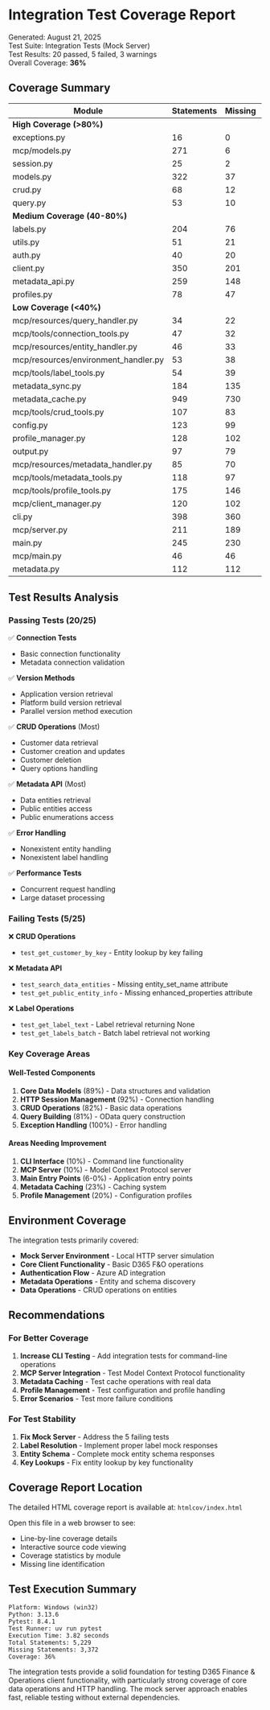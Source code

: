 # Integration Test Coverage Report

Generated: August 21, 2025  
Test Suite: Integration Tests (Mock Server)  
Test Results: 20 passed, 5 failed, 3 warnings  
Overall Coverage: **36%**

## Coverage Summary

| Module | Statements | Missing | Coverage |
|--------|------------|---------|----------|
| **High Coverage (>80%)** |
| exceptions.py | 16 | 0 | **100%** |
| mcp/models.py | 271 | 6 | **98%** |
| session.py | 25 | 2 | **92%** |
| models.py | 322 | 37 | **89%** |
| crud.py | 68 | 12 | **82%** |
| query.py | 53 | 10 | **81%** |
| **Medium Coverage (40-80%)** |
| labels.py | 204 | 76 | **63%** |
| utils.py | 51 | 21 | **59%** |
| auth.py | 40 | 20 | **50%** |
| client.py | 350 | 201 | **43%** |
| metadata_api.py | 259 | 148 | **43%** |
| profiles.py | 78 | 47 | **40%** |
| **Low Coverage (<40%)** |
| mcp/resources/query_handler.py | 34 | 22 | **35%** |
| mcp/tools/connection_tools.py | 47 | 32 | **32%** |
| mcp/resources/entity_handler.py | 46 | 33 | **28%** |
| mcp/resources/environment_handler.py | 53 | 38 | **28%** |
| mcp/tools/label_tools.py | 54 | 39 | **28%** |
| metadata_sync.py | 184 | 135 | **27%** |
| metadata_cache.py | 949 | 730 | **23%** |
| mcp/tools/crud_tools.py | 107 | 83 | **22%** |
| config.py | 123 | 99 | **20%** |
| profile_manager.py | 128 | 102 | **20%** |
| output.py | 97 | 79 | **19%** |
| mcp/resources/metadata_handler.py | 85 | 70 | **18%** |
| mcp/tools/metadata_tools.py | 118 | 97 | **18%** |
| mcp/tools/profile_tools.py | 175 | 146 | **17%** |
| mcp/client_manager.py | 120 | 102 | **15%** |
| cli.py | 398 | 360 | **10%** |
| mcp/server.py | 211 | 189 | **10%** |
| main.py | 245 | 230 | **6%** |
| mcp/main.py | 46 | 46 | **0%** |
| metadata.py | 112 | 112 | **0%** |

## Test Results Analysis

### Passing Tests (20/25)
✅ **Connection Tests**
- Basic connection functionality
- Metadata connection validation

✅ **Version Methods**
- Application version retrieval
- Platform build version retrieval  
- Parallel version method execution

✅ **CRUD Operations** (Most)
- Customer data retrieval
- Customer creation and updates
- Customer deletion
- Query options handling

✅ **Metadata API** (Most)
- Data entities retrieval
- Public entities access
- Public enumerations access

✅ **Error Handling**
- Nonexistent entity handling
- Nonexistent label handling

✅ **Performance Tests**
- Concurrent request handling
- Large dataset processing

### Failing Tests (5/25)
❌ **CRUD Operations**
- `test_get_customer_by_key` - Entity lookup by key failing

❌ **Metadata API**
- `test_search_data_entities` - Missing entity_set_name attribute
- `test_get_public_entity_info` - Missing enhanced_properties attribute

❌ **Label Operations**
- `test_get_label_text` - Label retrieval returning None
- `test_get_labels_batch` - Batch label retrieval not working

### Key Coverage Areas

#### Well-Tested Components
1. **Core Data Models** (89%) - Data structures and validation
2. **HTTP Session Management** (92%) - Connection handling
3. **CRUD Operations** (82%) - Basic data operations
4. **Query Building** (81%) - OData query construction
5. **Exception Handling** (100%) - Error handling

#### Areas Needing Improvement
1. **CLI Interface** (10%) - Command line functionality
2. **MCP Server** (10%) - Model Context Protocol server
3. **Main Entry Points** (6-0%) - Application entry points
4. **Metadata Caching** (23%) - Caching system
5. **Profile Management** (20%) - Configuration profiles

## Environment Coverage

The integration tests primarily covered:
- **Mock Server Environment** - Local HTTP server simulation
- **Core Client Functionality** - Basic D365 F&O operations
- **Authentication Flow** - Azure AD integration
- **Metadata Operations** - Entity and schema discovery
- **Data Operations** - CRUD operations on entities

## Recommendations

### For Better Coverage
1. **Increase CLI Testing** - Add integration tests for command-line operations
2. **MCP Server Integration** - Test Model Context Protocol functionality
3. **Metadata Caching** - Test cache operations with real data
4. **Profile Management** - Test configuration and profile handling
5. **Error Scenarios** - Test more failure conditions

### For Test Stability
1. **Fix Mock Server** - Address the 5 failing tests
2. **Label Resolution** - Implement proper label mock responses
3. **Entity Schema** - Complete mock entity schema responses
4. **Key Lookups** - Fix entity lookup by key functionality

## Coverage Report Location

The detailed HTML coverage report is available at:
`htmlcov/index.html`

Open this file in a web browser to see:
- Line-by-line coverage details
- Interactive source code viewing
- Coverage statistics by module
- Missing line identification

## Test Execution Summary

```
Platform: Windows (win32)
Python: 3.13.6
Pytest: 8.4.1
Test Runner: uv run pytest
Execution Time: 3.82 seconds
Total Statements: 5,229
Missing Statements: 3,372
Coverage: 36%
```

The integration tests provide a solid foundation for testing D365 Finance & Operations client functionality, with particularly strong coverage of core data operations and HTTP handling. The mock server approach enables fast, reliable testing without external dependencies.